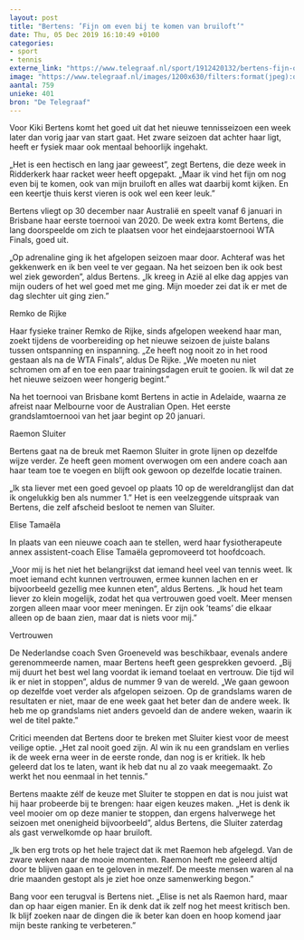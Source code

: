 ```yaml
---
layout: post
title: "Bertens: ’Fijn om even bij te komen van bruiloft’"
date: Thu, 05 Dec 2019 16:10:49 +0100
categories: 
- sport 
- tennis 
externe_link: "https://www.telegraaf.nl/sport/1912420132/bertens-fijn-om-even-bij-te-komen-van-bruiloft"
image: "https://www.telegraaf.nl/images/1200x630/filters:format(jpeg):quality(80)/cdn-kiosk-api.telegraaf.nl/9b0a09cc-1772-11ea-b184-02d1dbdc35d1.jpg"
aantal: 759
unieke: 401
bron: "De Telegraaf"
---
```


<p class="intro">Voor Kiki Bertens komt het goed uit dat het nieuwe tennisseizoen een week later dan vorig jaar van start gaat. Het zware seizoen dat achter haar ligt, heeft er fysiek maar ook mentaal behoorlijk ingehakt.</p> <p>„Het is een hectisch en lang jaar geweest”, zegt Bertens, die deze week in Ridderkerk haar racket weer heeft opgepakt. „Maar ik vind het fijn om nog even bij te komen, ook van mijn bruiloft en alles wat daarbij komt kijken. En een keertje thuis kerst vieren is ook wel een keer leuk.”</p><p>Bertens vliegt op 30 december naar Australië en speelt vanaf 6 januari in Brisbane haar eerste toernooi van 2020. De week extra komt Bertens, die lang doorspeelde om zich te plaatsen voor het eindejaarstoernooi WTA Finals, goed uit.</p><p>„Op adrenaline ging ik het afgelopen seizoen maar door. Achteraf was het gekkenwerk en ik ben veel te ver gegaan. Na het seizoen ben ik ook best wel ziek geworden”, aldus Bertens. „Ik kreeg in Azië al elke dag appjes van mijn ouders of het wel goed met me ging. Mijn moeder zei dat ik er met de dag slechter uit ging zien.”</p><p>Remko de Rijke</p><p>Haar fysieke trainer Remko de Rijke, sinds afgelopen weekend haar man, zoekt tijdens de voorbereiding op het nieuwe seizoen de juiste balans tussen ontspanning en inspanning. „Ze heeft nog nooit zo in het rood gestaan als na de WTA Finals”, aldus De Rijke. „We moeten nu niet schromen om af en toe een paar trainingsdagen eruit te gooien. Ik wil dat ze het nieuwe seizoen weer hongerig begint.”</p><p>Na het toernooi van Brisbane komt Bertens in actie in Adelaide, waarna ze afreist naar Melbourne voor de Australian Open. Het eerste grandslamtoernooi van het jaar begint op 20 januari.</p><p>Raemon Sluiter</p><p>Bertens gaat na de breuk met Raemon Sluiter in grote lijnen op dezelfde wijze verder. Ze heeft geen moment overwogen om een andere coach aan haar team toe te voegen en blijft ook gewoon op dezelfde locatie trainen.</p><p>„Ik sta liever met een goed gevoel op plaats 10 op de wereldranglijst dan dat ik ongelukkig ben als nummer 1.” Het is een veelzeggende uitspraak van Bertens, die zelf afscheid besloot te nemen van Sluiter.</p><p>Elise Tamaëla</p><p>In plaats van een nieuwe coach aan te stellen, werd haar fysiotherapeute annex assistent-coach Elise Tamaëla gepromoveerd tot hoofdcoach.</p><p>„Voor mij is het niet het belangrijkst dat iemand heel veel van tennis weet. Ik moet iemand echt kunnen vertrouwen, ermee kunnen lachen en er bijvoorbeeld gezellig mee kunnen eten”, aldus Bertens. „Ik houd het team liever zo klein mogelijk, zodat het qua vertrouwen goed voelt. Meer mensen zorgen alleen maar voor meer meningen. Er zijn ook ’teams’ die elkaar alleen op de baan zien, maar dat is niets voor mij.”</p><p>Vertrouwen</p><p>De Nederlandse coach Sven Groeneveld was beschikbaar, evenals andere gerenommeerde namen, maar Bertens heeft geen gesprekken gevoerd. „Bij mij duurt het best wel lang voordat ik iemand toelaat en vertrouw. Die tijd wil ik er niet in stoppen”, aldus de nummer 9 van de wereld. „We gaan gewoon op dezelfde voet verder als afgelopen seizoen. Op de grandslams waren de resultaten er niet, maar de ene week gaat het beter dan de andere week. Ik heb me op grandslams niet anders gevoeld dan de andere weken, waarin ik wel de titel pakte.”</p><p>Critici meenden dat Bertens door te breken met Sluiter kiest voor de meest veilige optie. „Het zal nooit goed zijn. Al win ik nu een grandslam en verlies ik de week erna weer in de eerste ronde, dan nog is er kritiek. Ik heb geleerd dat los te laten, want ik heb dat nu al zo vaak meegemaakt. Zo werkt het nou eenmaal in het tennis.”</p><p>Bertens maakte zélf de keuze met Sluiter te stoppen en dat is nou juist wat hij haar probeerde bij te brengen: haar eigen keuzes maken. „Het is denk ik veel mooier om op deze manier te stoppen, dan ergens halverwege het seizoen met onenigheid bijvoorbeeld”, aldus Bertens, die Sluiter zaterdag als gast verwelkomde op haar bruiloft.</p><p>„Ik ben erg trots op het hele traject dat ik met Raemon heb afgelegd. Van de zware weken naar de mooie momenten. Raemon heeft me geleerd altijd door te blijven gaan en te geloven in mezelf. De meeste mensen waren al na drie maanden gestopt als je ziet hoe onze samenwerking begon.”</p><p>Bang voor een terugval is Bertens niet. „Elise is net als Raemon hard, maar dan op haar eigen manier. En ik denk dat ik zelf nog het meest kritisch ben. Ik blijf zoeken naar de dingen die ik beter kan doen en hoop komend jaar mijn beste ranking te verbeteren.”</p>
